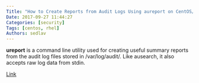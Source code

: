 ```yaml
---
Title: "How to Create Reports from Audit Logs Using aureport on CentOS/RHEL"
Date: 2017-09-27 11:44:27
Categories: [security]
Tags: [centos, rhel]
Authors: sedlav
---
```


**ureport** is a command line utility used for creating useful summary reports from the audit log files stored in /var/log/audit/. Like ausearch, it also accepts raw log data from stdin.

[Link](https://www.tecmint.com/create-reports-from-audit-logs-using-aureport-on-centos-rhel/)
